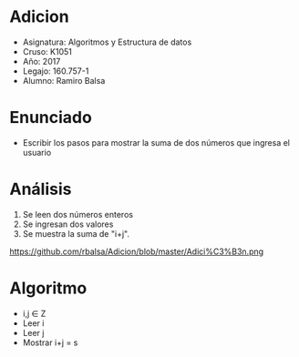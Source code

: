 # Adicion

* Asignatura: Algoritmos y Estructura de datos
* Cruso: K1051
* Año: 2017
* Legajo: 160.757-1
* Alumno: Ramiro Balsa

# Enunciado

* Escribir los pasos para mostrar la suma de dos números que ingresa el usuario

# Análisis

1. Se leen dos números enteros
2. Se ingresan dos valores
3. Se muestra la suma de "i+j".

https://github.com/rbalsa/Adicion/blob/master/Adici%C3%B3n.png



# Algoritmo 

* i,j ∈ Z
* Leer i
* Leer j
* Mostrar i+j = s








